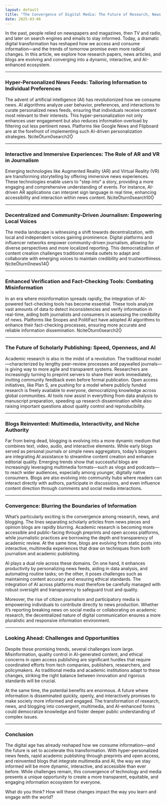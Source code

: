 ```yaml
---
layout: default
title: "The Convergence of Digital Media: The Future of Research, News, and Blogging"
date: 2025-03-06
---
```


In the past, people relied on newspapers and magazines, then TV and radio, and later on search engines and emails to stay informed. Today, a dramatic digital transformation has reshaped how we access and consume information—and the trends of tomorrow promise even more radical changes. In this article, we explore how research papers, news articles, and blogs are evolving and converging into a dynamic, interactive, and AI-enhanced ecosystem.

---

### Hyper-Personalized News Feeds: Tailoring Information to Individual Preferences

The advent of artificial intelligence (AI) has revolutionized how we consume news. AI algorithms analyze user behavior, preferences, and interactions to curate personalized news feeds, ensuring that individuals receive content most relevant to their interests. This hyper-personalization not only enhances user engagement but also reduces information overload by filtering out less pertinent news. Platforms like Google News and Flipboard are at the forefront of implementing such AI-driven personalization strategies. citeturn0search2

---

### Interactive and Immersive Experiences: The Role of AR and VR in Journalism

Emerging technologies like Augmented Reality (AR) and Virtual Reality (VR) are transforming storytelling by offering immersive news experiences. These technologies enable users to "step into" a story, providing a more engaging and comprehensive understanding of events. For instance, AI-driven AR applications can interpret sign language in real time, enhancing accessibility and interaction within news content. citeturn0search10

---

### Decentralized and Community-Driven Journalism: Empowering Local Voices

The media landscape is witnessing a shift towards decentralization, with local and independent voices gaining prominence. Digital platforms and influencer networks empower community-driven journalism, allowing for diverse perspectives and more localized reporting. This democratization of content creation challenges traditional media outlets to adapt and collaborate with emerging voices to maintain credibility and trustworthiness. citeturn0news14

---

### Enhanced Verification and Fact-Checking Tools: Combating Misinformation

In an era where misinformation spreads rapidly, the integration of AI-powered fact-checking tools has become essential. These tools analyze vast amounts of data to detect inconsistencies and verify information in real-time, aiding both journalists and consumers in assessing the credibility of news. Platforms like Snopes and PolitiFact have adopted AI algorithms to enhance their fact-checking processes, ensuring more accurate and reliable information dissemination. citeturn0search2

---

### The Future of Scholarly Publishing: Speed, Openness, and AI

Academic research is also in the midst of a revolution. The traditional model—characterized by lengthy peer-review processes and paywalled journals—is giving way to more agile and transparent systems. Researchers are increasingly turning to preprint servers to share their work immediately, inviting community feedback even before formal publication. Open access initiatives, like Plan S, are pushing for a model where publicly funded research is freely available to everyone, democratizing knowledge across global communities. AI tools now assist in everything from data analysis to manuscript preparation, speeding up research dissemination while also raising important questions about quality control and reproducibility.

---

### Blogs Reinvented: Multimedia, Interactivity, and Niche Authority

Far from being dead, blogging is evolving into a more dynamic medium that combines text, video, audio, and interactive elements. While early blogs served as personal journals or simple news aggregators, today’s bloggers are integrating AI assistance to streamline content creation and enhance editorial quality. Emerging trends show that successful blogs are increasingly leveraging multimedia formats—such as vlogs and podcasts—to reach wider audiences, especially among younger, digitally native consumers. Blogs are also evolving into community hubs where readers can interact directly with authors, participate in discussions, and even influence content direction through comments and social media interactions.

---

### Convergence: Blurring the Boundaries of Information

What’s particularly exciting is the convergence among research, news, and blogging. The lines separating scholarly articles from news pieces and opinion blogs are rapidly blurring. Academic research is becoming more accessible and public-facing through preprints and open access platforms, while journalistic practices are borrowing the depth and transparency of academic review. At the same time, blogs are evolving from static posts into interactive, multimedia experiences that draw on techniques from both journalism and academic publishing.

AI plays a dual role across these domains. On one hand, it enhances productivity by personalizing news feeds, aiding in data analysis, and automating routine tasks; on the other, it poses challenges such as maintaining content accuracy and ensuring ethical standards. The integration of AI across platforms must therefore be carefully managed with robust oversight and transparency to safeguard trust and quality.

Moreover, the rise of citizen journalism and participatory media is empowering individuals to contribute directly to news production. Whether it’s reporting breaking news on social media or collaborating on academic research, the decentralized nature of digital communication ensures a more pluralistic and responsive information environment.

---

### Looking Ahead: Challenges and Opportunities

Despite these promising trends, several challenges loom large. Misinformation, quality control in AI-generated content, and ethical concerns in open access publishing are significant hurdles that require coordinated efforts from tech companies, publishers, researchers, and policymakers. As traditional media and academic institutions adapt to these changes, striking the right balance between innovation and rigorous standards will be crucial.

At the same time, the potential benefits are enormous. A future where information is disseminated quickly, openly, and interactively promises to make society more informed and engaged. The transformation of research, news, and blogging into convergent, multimedia, and AI-enhanced forms could democratize knowledge and foster deeper public understanding of complex issues.

---

### Conclusion

The digital age has already reshaped how we consume information—and the future is set to accelerate this transformation. With hyper-personalized news feeds, rapid academic publishing through preprints and open access, and reinvented blogs that integrate multimedia and AI, the way we stay informed will be more dynamic, interactive, and accessible than ever before. While challenges remain, this convergence of technology and media presents a unique opportunity to create a more transparent, equitable, and engaging information ecosystem for everyone.

What do you think? How will these changes impact the way you learn and engage with the world? 
